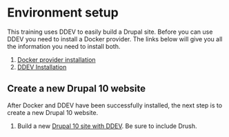# Environment setup

This training uses DDEV to easily build a Drupal site. Before you can use DDEV you need to install a Docker provider. The links below will give you all the information you need to install both.

1. [Docker provider installation](https://ddev.readthedocs.io/en/stable/users/install/docker-installation/)
1. [DDEV Installation](https://ddev.readthedocs.io/en/stable/users/install/ddev-installation/)

## Create a new Drupal 10 website

After Docker and DDEV have been successfully installed, the next step is to create a new Drupal 10 website.

1. Build a new [Drupal 10 site with DDEV](https://ddev.readthedocs.io/en/stable/users/quickstart/#drupal).  Be sure to include Drush.
